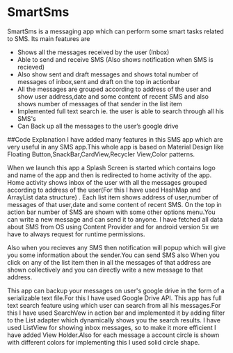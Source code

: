 # SmartSms
SmartSms is a messaging app which can perform some smart tasks related to SMS. Its main features are

  - Shows all the messages received by the user (Inbox)
  - Able to send and receive SMS (Also shows notification when SMS is recieved)
  - Also show sent and draft messages and shows total number of messages of inbox,sent and draft on the top in actionbar
  - All the messages are grouped according to address of the user and show user address,date and some content of recent SMS
    and also shows number of messages of that sender in the list item 
  - Implemented full text search ie. the user is able to search through all his SMS's
  - Can Back up all the messages to the user’s google drive
  
##Code Explanation
I have added many features in this SMS app which are very useful in any SMS app.This whole app is based on Material Design like Floating Button,SnackBar,CardView,Recycler View,Color patterns.

When we launch this app a Splash Screen is started which contains logo and name of the app and then is redirected to home activity of the app.
Home activity shows inbox of the user with all the messages grouped according to address of the user(For this I have used HashMap and ArrayList data structure) . Each list item shows address of user,number of messages of that user,date and some content of recent SMS.
On the top in action bar number of SMS are shown with some other options menu.You can write a new message and can send it to anyone.
I have fetched all data about SMS from OS using Content Provider and for android version 5x we have to always request for runtime permissions.

Also when you recieves any SMS then notification will popup which will give you some information about the sender.You can send SMS also
When you click on any of the list item then in all the messages of that address are shown collectively and you can directly write a new message to that address.

This app can backup your messages on user's google drive in the form of a serializable text file.For this I have used Google Drive API.
This app has full text search feature using which user can search from all his messages.For this I have used SearchVew in action bar and implemented it by adding filter to the List adapter which dynamically shows you the search results.
I have used ListView for showing inbox messages, so to make it more efficient I have added View Holder.Also for each message a account circle is shown with different colors for implementing this I used solid circle shape.
